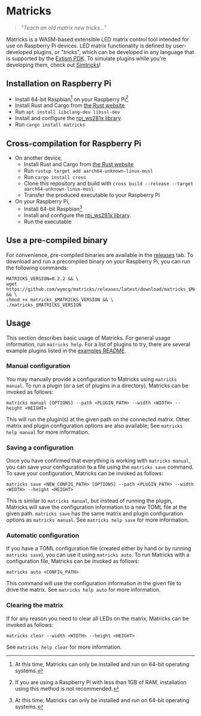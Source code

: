 # Matricks

> _"Teach an old matrix new tricks..."_

Matricks is a WASM-based extensible LED matrix control tool intended for use on Raspberry Pi devices.
LED matrix functionality is defined by user-developed plugins, or "tricks", which can be developed in any language that 
is supported by the [Extism PDK](https://extism.org/docs/category/write-a-plug-in). 
To simulate plugins while you're developing them, check out [Simtricks](https://github.com/wymcg/simtricks)!

## Installation on Raspberry Pi
- Install 64-bit Raspbian[^1] on your Raspberry Pi[^2]
- Install Rust and Cargo from [the Rust website](https://rustup.rs)
- Run `apt install libclang-dev libssl-dev`
- Install and configure the [rpi_ws281x library](https://github.com/rpi-ws281x/rpi_ws281x).
- Run `cargo install matricks`

## Cross-compilation for Raspberry Pi
- On another device,
  - Install Rust and Cargo from [the Rust website](https://rustup.rs)
  - Run `rustup target add aarch64-unknown-linux-musl`
  - Run `cargo install cross`
  - Clone this repository and build with `cross build --release --target aarch64-unknown-linux-musl`
  - Transfer the produced executable to your Raspberry Pi
- On your Raspberry Pi,
  - Install 64-bit Raspbian[^1]
  - Install and configure the [rpi_ws281x library](https://github.com/rpi-ws281x/rpi_ws281x).
  - Run the executable

## Use a pre-compiled binary
For convenience, pre-compiled binaries are available in the [releases](https://github.com/wymcg/matricks/releases) tab.
To download and run a precompiled binary on your Raspberry Pi, you can run the following commands:
```
MATRICKS_VERSION=0.2.2 && \
wget https://github.com/wymcg/matricks/releases/latest/download/matricks_$MATRICKS_VERSION && \ 
chmod +x matricks_$MATRICKS_VERSION && \
./matricks_$MATRICKS_VERSION 
```

## Usage
This section describes basic usage of Matricks. For general usage information, run `matricks help`.
For a list of plugins to try, there are several example plugins listed in the [examples README](./examples/README.md).

### Manual configuration
You may manually provide a configuration to Matricks using `matricks manual`.
To run a plugin (or a set of plugins in a directory), Matricks can be invoked as follows:

```
matricks manual [OPTIONS] --path <PLUGIN_PATH> --width <WIDTH> --height <HEIGHT>
```

This will run the plugin(s) at the given path on the connected matrix.
Other matrix and plugin configuration options are also available; See `matricks help manual` for more information.

### Saving a configuration
Once you have confirmed that everything is working with `matricks manual`, you can save your configuration to a file using the `matricks save` command.
To save your configuration, Matricks can be invoked as follows:

```
matricks save <NEW_CONFIG_PATH> [OPTIONS] --path <PLUGIN_PATH> --width <WIDTH> --height <HEIGHT>
```

This is similar to `matricks manual`, but instead of running the plugin, Matricks will save the configuration information to a new TOML file at the given path.
`matricks save` has the same matrix and plugin configuration options as `matricks manual`. 
See `matricks help save` for more information.

### Automatic configuration
If you have a TOML configuration file (created either by hand or by running `matricks save`), you can use it using `matricks auto`.
To run Matricks with a configuration file, Matricks can be invoked as follows:

```
matricks auto <CONFIG_PATH>
```

This command will use the configuration information in the given file to drive the matrix.
See `matricks help auto` for more information.

### Clearing the matrix
If for any reason you need to clear all LEDs on the matrix, Matricks can be invoked as follows:

```
matricks clear --width <WIDTH> --height <HEIGHT>
```

See `matricks help clear` for more information.

[^1]: At this time, Matricks can only be installed and run on 64-bit operating systems.
[^2]: If you are using a Raspberry Pi with less than 1GB of RAM, installation using this method is not recommended.
